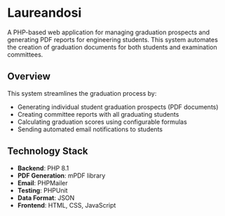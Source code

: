# Laureandosi

A PHP-based web application for managing graduation prospects and generating PDF reports for engineering students. This system automates the creation of graduation documents for both students and examination committees.

## Overview

This system streamlines the graduation process by:
- Generating individual student graduation prospects (PDF documents)
- Creating committee reports with all graduating students
- Calculating graduation scores using configurable formulas
- Sending automated email notifications to students



## Technology Stack

- **Backend**: PHP 8.1
- **PDF Generation**: mPDF library
- **Email**: PHPMailer
- **Testing**: PHPUnit
- **Data Format**: JSON
- **Frontend**: HTML, CSS, JavaScript
